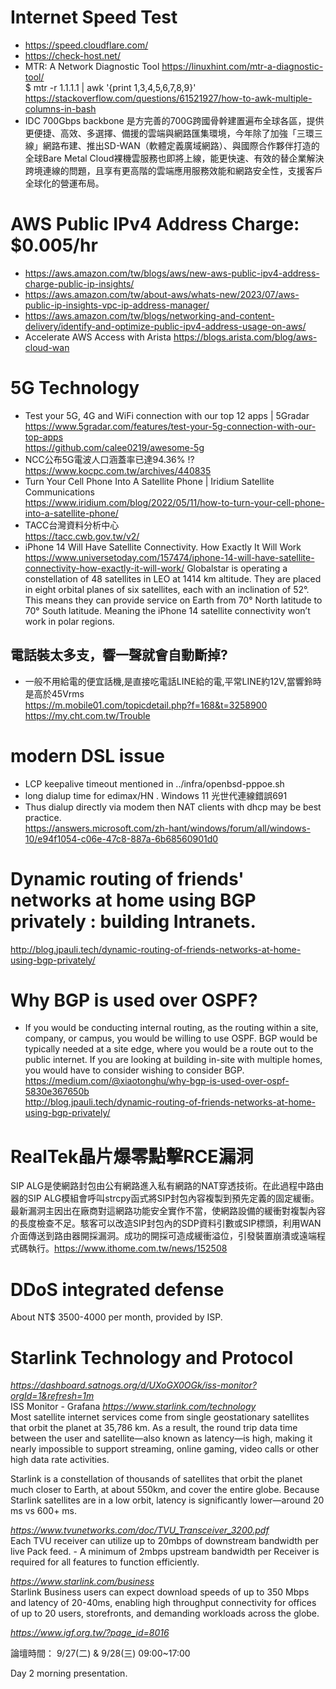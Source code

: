 # Internet Speed Test
 - https://speed.cloudflare.com/
 - https://check-host.net/
 - MTR: A Network Diagnostic Tool https://linuxhint.com/mtr-a-diagnostic-tool/
 <br> $ mtr -r 1.1.1.1 | awk '{print $1,$3,$4,$5,$6,$7,$8,$9}'
 <br> https://stackoverflow.com/questions/61521927/how-to-awk-multiple-columns-in-bash
 - IDC 700Gbps backbone
是方完善的700G跨國骨幹建置遍布全球各區，提供更便捷、高效、多選擇、備援的雲端與網路匯集環境，今年除了加強「三環三線」網路布建、推出SD-WAN（軟體定義廣域網路）、與國際合作夥伴打造的全球Bare Metal Cloud裸機雲服務也即將上線，能更快速、有效的替企業解決跨境連線的問題，且享有更高階的雲端應用服務效能和網路安全性，支援客戶全球化的營運布局。
# AWS Public IPv4 Address Charge: $0.005/hr
 - https://aws.amazon.com/tw/blogs/aws/new-aws-public-ipv4-address-charge-public-ip-insights/
 - https://aws.amazon.com/tw/about-aws/whats-new/2023/07/aws-public-ip-insights-vpc-ip-address-manager/
 - https://aws.amazon.com/tw/blogs/networking-and-content-delivery/identify-and-optimize-public-ipv4-address-usage-on-aws/
 - Accelerate AWS Access with Arista https://blogs.arista.com/blog/aws-cloud-wan
# 5G Technology
 - Test your 5G, 4G and WiFi connection with our top 12 apps | 5Gradar <br>
https://www.5gradar.com/features/test-your-5g-connection-with-our-top-apps<br>
https://github.com/calee0219/awesome-5g
 - NCC公布5G電波人口涵蓋率已達94.36% !? <br>
https://www.kocpc.com.tw/archives/440835
 - Turn Your Cell Phone Into A Satellite Phone | Iridium Satellite Communications <br>
https://www.iridium.com/blog/2022/05/11/how-to-turn-your-cell-phone-into-a-satellite-phone/
 - TACC台灣資料分析中心 <br>
https://tacc.cwb.gov.tw/v2/
 - iPhone 14 Will Have Satellite Connectivity. How Exactly It Will Work <br>
https://www.universetoday.com/157474/iphone-14-will-have-satellite-connectivity-how-exactly-it-will-work/
Globalstar is operating a constellation of 48 satellites in LEO at 1414 km altitude. They are placed in eight orbital planes of six satellites, each with an inclination of 52°. This means they can provide service on Earth from 70° North latitude to 70° South latitude. Meaning the iPhone 14 satellite connectivity won’t work in polar regions.<br>
## 電話裝太多支，響一聲就會自動斷掉? 
 - 一般不用給電的便宜話機,是直接吃電話LINE給的電,平常LINE約12V,當響鈴時是高於45Vrms
<br> https://m.mobile01.com/topicdetail.php?f=168&t=3258900
<br> https://my.cht.com.tw/Trouble
# modern DSL issue
 - LCP keepalive timeout mentioned in ../infra/openbsd-pppoe.sh
 - long dialup time for edimax/HN . Windows 11 光世代連線錯誤691
 - Thus dialup directly via modem then NAT clients with dhcp may be best practice.
<br> https://answers.microsoft.com/zh-hant/windows/forum/all/windows-10/e94f1054-c06e-47c8-887a-6b68560901d0
# Dynamic routing of friends' networks at home using BGP privately : building Intranets.
http://blog.jpauli.tech/dynamic-routing-of-friends-networks-at-home-using-bgp-privately/
# Why BGP is used over OSPF?
- If you would be conducting internal routing, as the routing within a site, company, or campus, you would be willing to use OSPF. BGP would be typically needed at a site edge, where you would be a route out to the public internet. If you are looking at building in-site with multiple homes, you would have to consider wishing to consider BGP.
https://medium.com/@xiaotonghu/why-bgp-is-used-over-ospf-5830e367650b <br>
http://blog.jpauli.tech/dynamic-routing-of-friends-networks-at-home-using-bgp-privately/
# RealTek晶片爆零點擊RCE漏洞
SIP ALG是使網路封包由公有網路進入私有網路的NAT穿透技術。在此過程中路由器的SIP ALG模組會呼叫strcpy函式將SIP封包內容複製到預先定義的固定緩衝。最新漏洞主因出在廠商對這網路功能安全實作不當，使網路設備的緩衝對複製內容的長度檢查不足。駭客可以改造SIP封包內的SDP資料引數或SIP標頭，利用WAN介面傳送到路由器開採漏洞。成功的開採可造成緩衝溢位，引發裝置崩潰或遠端程式碼執行。https://www.ithome.com.tw/news/152508 
# DDoS integrated defense
About NT$ 3500-4000 per month, provided by ISP.
# Starlink Technology and Protocol
<i>https://dashboard.satnogs.org/d/UXoGX0OGk/iss-monitor?orgId=1&refresh=1m</i><br>
ISS Monitor - Grafana
<i>https://www.starlink.com/technology</i><br>
Most satellite internet services come from single geostationary satellites that orbit the planet at 35,786 km. As a result, the round trip data time between the user and satellite—also known as latency—is high, making it nearly impossible to support streaming, online gaming, video calls or other high data rate activities.

Starlink is a constellation of thousands of satellites that orbit the planet much closer to Earth, at about 550km, and cover the entire globe. Because Starlink satellites are in a low orbit, latency is significantly lower—around 20 ms vs 600+ ms.

<i>https://www.tvunetworks.com/doc/TVU_Transceiver_3200.pdf</i><br>
Each TVU receiver can utilize up to 20mbps of downstream bandwidth per live Pack feed. - A minimum of 2mbps upstream bandwidth per Receiver is required for all features to function efficiently.

<i>https://www.starlink.com/business</i><br>
Starlink Business users can expect download speeds of up to 350 Mbps and latency of 20-40ms, enabling high throughput connectivity for offices of up to 20 users, storefronts, and demanding workloads across the globe.

<i>https://www.igf.org.tw/?page_id=8016</i><br>

論壇時間： 9/27(二) & 9/28(三) 09:00~17:00

Day 2 morning presentation.
